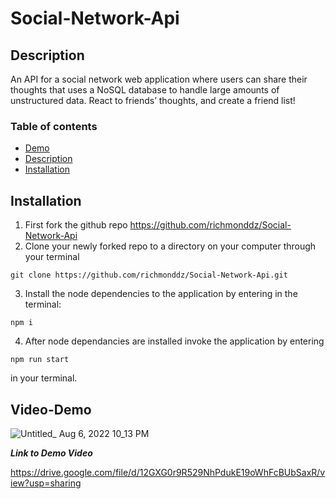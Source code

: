 # Social-Network-Api

## Description

An API for a social network web application where users can share their thoughts that uses a NoSQL database to handle large amounts of unstructured data. React to friends’ thoughts, and create a friend list!

### Table of contents

- [Demo](#Video-Demo)
- [Description](#Description)
- [Installation](#Installation)

## Installation

1. First fork the github repo https://github.com/richmonddz/Social-Network-Api
2. Clone your newly forked repo to a directory on your computer through your terminal

```
git clone https://github.com/richmonddz/Social-Network-Api.git
```

3. Install the node dependencies to the application by entering in the terminal:

```
npm i
```

4. After node dependancies are installed invoke the application by entering

```
npm run start
```

in your terminal.

## Video-Demo

![Untitled_ Aug 6, 2022 10_13 PM](https://user-images.githubusercontent.com/100399374/183277695-47f622af-4fa0-4cf8-a38d-41b8bf0f0f8f.gif)

**_Link to Demo Video_**

https://drive.google.com/file/d/12GXG0r9R529NhPdukE19oWhFcBUbSaxR/view?usp=sharing
